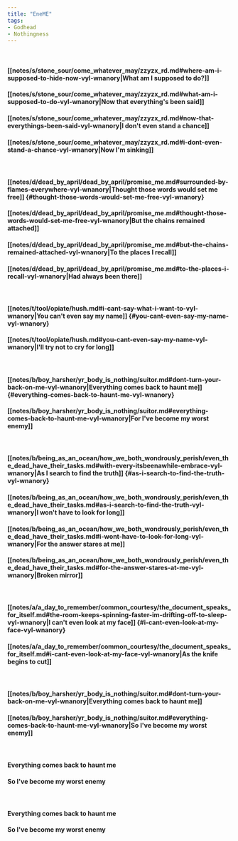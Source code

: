 ```yaml
---
title: "EneME"
tags:
- Godhead
- Nothingness
---
```

&nbsp;
#### [[notes/s/stone_sour/come_whatever_may/zzyzx_rd.md#where-am-i-supposed-to-hide-now-vyl-wnanory|What am I supposed to do?]]
#### [[notes/s/stone_sour/come_whatever_may/zzyzx_rd.md#what-am-i-supposed-to-do-vyl-wnanory|Now that everything's been said]]
#### [[notes/s/stone_sour/come_whatever_may/zzyzx_rd.md#now-that-everythings-been-said-vyl-wnanory|I don't even stand a chance]]
#### [[notes/s/stone_sour/come_whatever_may/zzyzx_rd.md#i-dont-even-stand-a-chance-vyl-wnanory|Now I'm sinking]]
&nbsp;
#### [[notes/d/dead_by_april/dead_by_april/promise_me.md#surrounded-by-flames-everywhere-vyl-wnanory|Thought those words would set me free]] {#thought-those-words-would-set-me-free-vyl-wnanory}
#### [[notes/d/dead_by_april/dead_by_april/promise_me.md#thought-those-words-would-set-me-free-vyl-wnanory|But the chains remained attached]]
#### [[notes/d/dead_by_april/dead_by_april/promise_me.md#but-the-chains-remained-attached-vyl-wnanory|To the places I recall]]
#### [[notes/d/dead_by_april/dead_by_april/promise_me.md#to-the-places-i-recall-vyl-wnanory|Had always been there]]
&nbsp;
#### [[notes/t/tool/opiate/hush.md#i-cant-say-what-i-want-to-vyl-wnanory|You can't even say my name]] {#you-cant-even-say-my-name-vyl-wnanory}
#### [[notes/t/tool/opiate/hush.md#you-cant-even-say-my-name-vyl-wnanory|I'll try not to cry for long]]
&nbsp;
#### [[notes/b/boy_harsher/yr_body_is_nothing/suitor.md#dont-turn-your-back-on-me-vyl-wnanory|Everything comes back to haunt me]] {#everything-comes-back-to-haunt-me-vyl-wnanory}
#### [[notes/b/boy_harsher/yr_body_is_nothing/suitor.md#everything-comes-back-to-haunt-me-vyl-wnanory|For I've become my worst enemy]]
&nbsp;
#### [[notes/b/being_as_an_ocean/how_we_both_wondrously_perish/even_the_dead_have_their_tasks.md#with-every-itsbeenawhile-embrace-vyl-wnanory|As I search to find the truth]] {#as-i-search-to-find-the-truth-vyl-wnanory}
#### [[notes/b/being_as_an_ocean/how_we_both_wondrously_perish/even_the_dead_have_their_tasks.md#as-i-search-to-find-the-truth-vyl-wnanory|I won't have to look for long]]
#### [[notes/b/being_as_an_ocean/how_we_both_wondrously_perish/even_the_dead_have_their_tasks.md#i-wont-have-to-look-for-long-vyl-wnanory|For the answer stares at me]]
#### [[notes/b/being_as_an_ocean/how_we_both_wondrously_perish/even_the_dead_have_their_tasks.md#for-the-answer-stares-at-me-vyl-wnanory|Broken mirror]]
&nbsp;
#### [[notes/a/a_day_to_remember/common_courtesy/the_document_speaks_for_itself.md#the-room-keeps-spinning-faster-im-drifting-off-to-sleep-vyl-wnanory|I can't even look at my face]] {#i-cant-even-look-at-my-face-vyl-wnanory}
#### [[notes/a/a_day_to_remember/common_courtesy/the_document_speaks_for_itself.md#i-cant-even-look-at-my-face-vyl-wnanory|As the knife begins to cut]]
&nbsp;
#### [[notes/b/boy_harsher/yr_body_is_nothing/suitor.md#dont-turn-your-back-on-me-vyl-wnanory|Everything comes back to haunt me]]
#### [[notes/b/boy_harsher/yr_body_is_nothing/suitor.md#everything-comes-back-to-haunt-me-vyl-wnanory|So I've become my worst enemy]]
&nbsp;
#### Everything comes back to haunt me
#### So I've become my worst enemy
&nbsp;
#### Everything comes back to haunt me
#### So I've become my worst enemy

